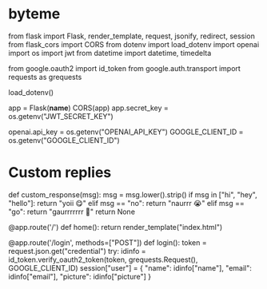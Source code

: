 # byteme
from flask import Flask, render_template, request, jsonify, redirect, session
from flask_cors import CORS
from dotenv import load_dotenv
import openai
import os
import jwt
from datetime import datetime, timedelta

from google.oauth2 import id_token
from google.auth.transport import requests as grequests

load_dotenv()

app = Flask(__name__)
CORS(app)
app.secret_key = os.getenv("JWT_SECRET_KEY")

openai.api_key = os.getenv("OPENAI_API_KEY")
GOOGLE_CLIENT_ID = os.getenv("GOOGLE_CLIENT_ID")

# Custom replies
def custom_response(msg):
    msg = msg.lower().strip()
    if msg in ["hi", "hey", "hello"]:
        return "yoii 😋"
    elif msg == "no":
        return "naurrr 😭"
    elif msg == "go":
        return "gaurrrrrrr 🐍"
    return None

@app.route('/')
def home():
    return render_template("index.html")

@app.route('/login', methods=["POST"])
def login():
    token = request.json.get("credential")
    try:
        idinfo = id_token.verify_oauth2_token(token, grequests.Request(), GOOGLE_CLIENT_ID)
        session["user"] = {
            "name": idinfo["name"],
            "email": idinfo["email"],
            "picture": idinfo["picture"]
        }
